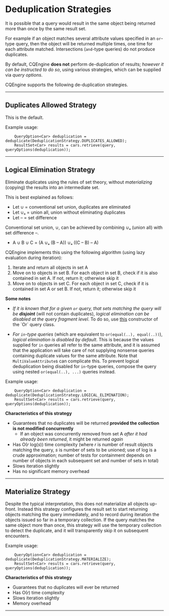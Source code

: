 # Deduplication Strategies #

It is possible that a query would result in the same object being returned more than once by the same result set.

For example if an object matches several attribute values specified in an `or`-type query, then the object will be returned multiple times, one time for each attribute matched. Intersections (`and`-type queries) do not produce duplicates.

By default, CQEngine **does not** perform de-duplication of results; _however it can be instructed to do so_, using various strategies, which can be supplied via _query options_.

CQEngine supports the following de-duplication strategies.




---


## Duplicates Allowed Strategy ##

This is the default.

Example usage:
```
    QueryOption<Car> deduplication = deduplicate(DeduplicationStrategy.DUPLICATES_ALLOWED);
    ResultSet<Car> results = cars.retrieve(query, queryOptions(deduplication));
```


---


## Logical Elimination Strategy ##

Eliminate duplicates using the rules of set theory, without _materializing_ (copying) the results into an intermediate set.

This is best explained as follows:

  * Let ∪ = conventional set union, duplicates are eliminated
  * Let ∪ₐ = union all, union without eliminating duplicates
  * Let – = set difference

Conventional set union, ∪, can be achieved by combining ∪ₐ (union all) with set difference –.

  * A ∪ B ∪ C = (A ∪ₐ (B – A)) ∪ₐ ((C – B) – A)

CQEngine implements this using the following algorithm (using lazy evaluation during iteration):

  1. Iterate and return all objects in set A
  1. Move on to objects in set B. For each object in set B, check if it is also contained in set A. If not, return it; otherwise skip it
  1. Move on to objects in set C. For each object in set C, check if it is contained in set A or set B. If not, return it; otherwise skip it

**Some notes**

  * _If it is known that for a given `or` query, that sets matching the query will be **disjoint**_ (will not contain duplicates), _logical elimination can be disabled at the query fragment level_. To do so, use [this](http://cqengine.googlecode.com/svn/cqengine/javadoc/apidocs/com/googlecode/cqengine/query/logical/Or.html#Or(java.util.Collection,%20boolean)) constructor of the `Or` query class.

  * _For `in`-type queries_ (which are equivalent to `or(equal(..), equal(..))`), _logical elimination is disabled by default_. This is because the values supplied for `in` queries all refer to the same attribute, and it is assumed that the application will take care of not supplying nonsense queries containing duplicate values for the same attribute. Note that `MultiValueAttribute`s can complicate this. To prevent logical deduplication being disabled for `in`-type queries, compose the query using nested `or(equal(..), ...)` queries instead.

Example usage:
```
    QueryOption<Car> deduplication = deduplicate(DeduplicationStrategy.LOGICAL_ELIMINATION);
    ResultSet<Car> results = cars.retrieve(query, queryOptions(deduplication));
```

**Characteristics of this strategy**

  * Guarantees that no duplicates will be returned **provided the collection is not modified concurrently**
    * If an object was concurrently removed from set A _after it had already been returned_, it might be returned _again_
  * Has O(_r_ log(_s_)) time complexity (where _r_ is number of result objects matching the query, _s_ is number of sets to be unioned; use of log is a crude approximation; number of tests for containment depends on number of objects in each subsequent set and number of sets in total)
  * Slows iteration slightly
  * Has no significant memory overhead


---


## Materialize Strategy ##

Despite the typical interpretation, this does not materialize all objects up-front. Instead this strategy configures the result set to start returning objects matching the query immediately, and to record during iteration the objects issued so far in a temporary collection. If the query matches the same object more than once, this strategy will use the temporary collection to detect the duplicate, and it will transparently skip it on subsequent encounters.

Example usage:
```
    QueryOption<Car> deduplication = deduplicate(DeduplicationStrategy.MATERIALIZE);
    ResultSet<Car> results = cars.retrieve(query, queryOptions(deduplication));
```

**Characteristics of this strategy**

  * Guarantees that no duplicates will ever be returned
  * Has O(_r_) time complexity
  * Slows iteration slightly
  * Memory overhead


---
